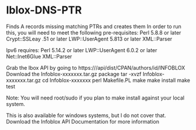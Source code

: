 # Iblox-DNS-PTR
Finds A records missing matching PTRs and creates them
In order to run this, you will need to meet the following pre-requisites:
Perl 5.8.8 or later
Crypt::SSLeay .51 or later
LWP::UserAgent 5.813 or later
XML::Parser

Ipv6 requires:
Perl 5.14.2 or later
LWP::UserAgent 6.0.2 or later
Net::Inet6Glue
XML::Parser

Grab the Ibox API by going to
https://<IBLOX-MASTER-IP>/api/dist/CPAN/authors/id/INFOBLOX
Download the Infoblox-xxxxxxx.tar.gz package
tar -xvzf Infoblox-xxxxxxx.tar.gz
cd Infoblox-xxxxxxx
perl Makefile.PL
make
make install
make test

Note:  You will need root/sudo if you plan to make install against your local system.

This is also available for windows systems, but I do not cover that.  Download the Infoblox API Documentation for more information
